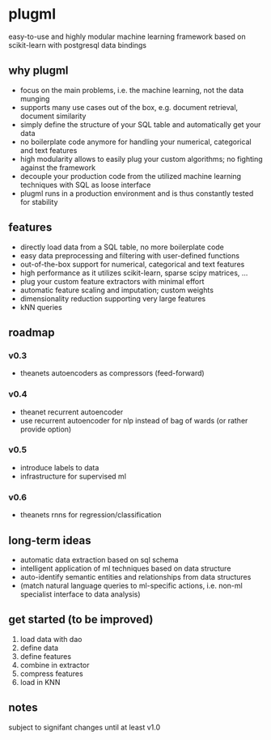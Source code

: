 # plugml
easy-to-use and highly modular machine learning framework based on scikit-learn with postgresql data bindings

## why plugml
* focus on the main problems, i.e. the machine learning, not the data munging
* supports many use cases out of the box, e.g. document retrieval, document similarity
* simply define the structure of your SQL table and automatically get your data
* no boilerplate code anymore for handling your numerical, categorical and text features
* high modularity allows to easily plug your custom algorithms; no fighting against the framework
* decouple your production code from the utilized machine learning techniques with SQL as loose interface
* plugml runs in a production environment and is thus constantly tested for stability

## features
* directly load data from a SQL table, no more boilerplate code
* easy data preprocessing and filtering with user-defined functions
* out-of-the-box support for numerical, categorical and text features
* high performance as it utilizes scikit-learn, sparse scipy matrices, ...
* plug your custom feature extractors with minimal effort
* automatic feature scaling and imputation; custom weights
* dimensionality reduction supporting very large features
* kNN queries

## roadmap
### v0.3
* theanets autoencoders as compressors (feed-forward)

### v0.4
* theanet recurrent autoencoder
* use recurrent autoencoder for nlp instead of bag of wards (or rather provide option)

### v0.5
* introduce labels to data
* infrastructure for supervised ml

### v0.6
* theanets rnns for regression/classification

## long-term ideas
* automatic data extraction based on sql schema
* intelligent application of ml techniques based on data structure
* auto-identify semantic entities and relationships from data structures
* (match natural language queries to ml-specific actions, i.e. non-ml specialist interface to data analysis)

## get started (to be improved)
1. load data with dao
2. define data
3. define features
4. combine in extractor
5. compress features
6. load in KNN

## notes
subject to signifant changes until at least v1.0
